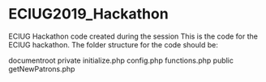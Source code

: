 # ECIUG2019_Hackathon
ECIUG Hackathon code created during the session
This is the code for the ECIUG hackathon.  The folder structure for the code should be:

documentroot
     private
         initialize.php
         config.php
         functions.php
    public
         getNewPatrons.php
         
